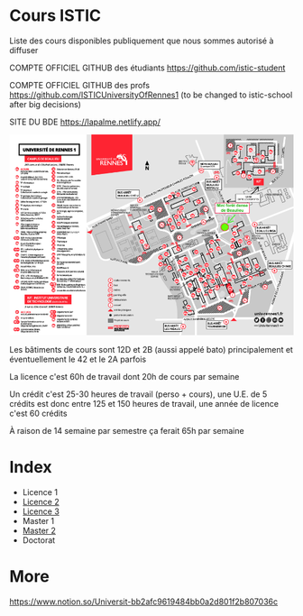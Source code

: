 # Cours ISTIC

Liste des cours disponibles publiquement que nous sommes autorisé à diffuser

COMPTE OFFICIEL GITHUB des étudiants https://github.com/istic-student 

COMPTE OFFICIEL GITHUB des profs https://github.com/ISTICUniversityOfRennes1 (to be changed to istic-school after big decisions) 

SITE DU BDE https://lapalme.netlify.app/

![map](map.png)

Les bâtiments de cours sont 12D et 2B (aussi appelé bato) principalement et éventuellement le 42 et le 2A parfois

La licence c'est 60h de travail dont 20h de cours par semaine

Un crédit c'est 25-30 heures de travail (perso + cours), une U.E. de 5 crédits est donc entre 125 et 150 heures de travail, une année de licence c'est 60 crédits

À raison de 14 semaine par semestre ça ferait 65h par semaine

# Index

- Licence 1
- [Licence 2](L2.md)
- [Licence 3](L3.md)
- Master 1
- [Master 2](M2.md)
- Doctorat

# More

https://www.notion.so/Universit-bb2afc9619484bb0a2d801f2b807036c

